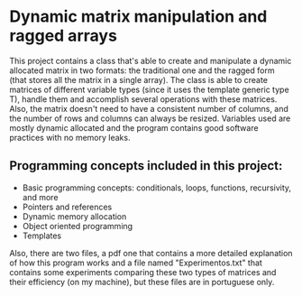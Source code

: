 # Dynamic matrix manipulation and ragged arrays
This project contains a class that's able to create and manipulate a dynamic allocated matrix in two formats: the traditional one and the ragged form (that stores all the matrix in a single array). The class is able to create matrices of different variable types (since it uses the template generic type T), handle them and accomplish several operations with these matrices. Also, the matrix doesn't need to have a consistent number of columns, and the number of rows and columns can always be resized. Variables used are mostly dynamic allocated and the program contains good software practices with no memory leaks.

## Programming concepts included in this project:
- Basic programming concepts: conditionals, loops, functions, recursivity, and more
- Pointers and references
- Dynamic memory allocation
- Object oriented programming
- Templates

Also, there are two files, a pdf one that contains a more detailed explanation of how this program works and a file named "Experimentos.txt" that contains some experiments comparing these two types of matrices and their efficiency (on my machine), but these files are in portuguese only.




